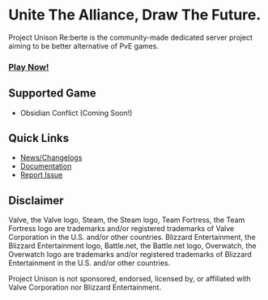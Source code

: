 # Unite The Alliance, Draw The Future.
Project Unison Re:berte is the community-made dedicated server project aiming to be better alternative of PvE games.

<h3><a href="https://github.com/Project-Unison/Wiki/wiki/List-of-Servers">Play Now!</a></h3>

## Supported Game
* Obsidian Conflict (Coming Soon!)

## Quick Links
* [News/Changelogs](https://github.com/Project-Unison/Changelogs-And-News/discussions)
* [Documentation](https://github.com/Project-Unison/Wiki/wiki)
* [Report Issue](https://github.com/Project-Unison/Issue-Tracker)

## Disclaimer
Valve, the Valve logo, Steam, the Steam logo, Team Fortress, the Team Fortress logo are trademarks and/or registered trademarks of Valve Corporation in the U.S. and/or other countries. Blizzard Entertainment, the Blizzard Entertainment logo, Battle.net, the Battle.net logo, Overwatch, the Overwatch logo are trademarks and/or registered trademarks of Blizzard Entertainment in the U.S. and/or other countries.

Project Unison is not sponsored, endorsed, licensed by, or affiliated with Valve Corporation nor Blizzard Entertainment.
